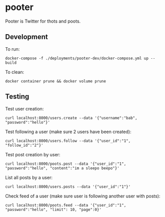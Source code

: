 # pooter

Pooter is Twitter for thots and poots.

## Development

To run:

```
docker-compose -f ./deployments/pooter-dev/docker-compose.yml up --build
```

To clean:

```
docker container prune && docker volume prune
```

## Testing

Test user creation:

```
curl localhost:8000/users.create --data '{"username":"bab", "password":"hello"}'
```

Test following a user (make sure 2 users have been created):

```
curl localhost:8000/users.follow --data '{"user_id":"1", "follow_id":"2"}'
```

Test post creation by user:

```
curl localhost:8000/poots.post --data '{"user_id":"1", "password":"hello", "content":"im a sleepo beepo"}'
```

List all posts by a user:

```
curl localhost:8000/users.posts --data '{"user_id":"1"}'
```

Check feed of a user (make sure user is following another user with posts):

```
curl localhost:8000/poots.feed --data '{"user_id":"1", "password":"hello", "limit": 10, "page":0}'
```
